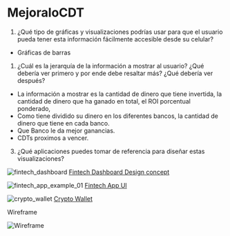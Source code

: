 # MejoraloCDT

1. ¿Qué tipo de gráficas y visualizaciones podrías usar para que el usuario pueda tener esta
información fácilmente accesible desde su celular?

- Gráficas de barras

1. ¿Cuál es la jerarquía de la información a mostrar al usuario? ¿Qué debería ver primero y por
ende debe resaltar más? ¿Qué debería ver después?

- La información a mostrar es la cantidad de dinero que tiene invertida, la cantidad de dinero que ha ganado en total, el ROI porcentual ponderado,
- Como tiene dividido su dinero en los diferentes bancos, la cantidad de dinero que tiene en cada banco.
- Que Banco le da mejor ganancias.
- CDTs proximos a vencer.

3. ¿Qué aplicaciones puedes tomar de referencia para diseñar estas visualizaciones?

![fintech_dashboard](https://github.com/user-attachments/assets/a8560f8c-22f5-4ef9-8594-1efd174dac85)
[Fintech Dashboard Design concept](https://dribbble.com/shots/24236272-Fintech-Dashboard-Design-concept)

![fintech_app_example_01](https://github.com/user-attachments/assets/29590827-1151-4c83-a14c-697c9768f823)
[Fintech App UI](https://dribbble.com/shots/21220306-Fintech-App-UI)

![crypto_wallet](https://github.com/user-attachments/assets/3f1d3e30-6cd8-4223-9da3-f78b7a8a0082)
[Crypto Wallet](https://dribbble.com/shots/21190299-Crypto-Wallet-Dark-Mode)

Wireframe

![Wireframe](https://github.com/user-attachments/assets/5ae323dc-ed16-4024-a52d-fe026b34743d)
